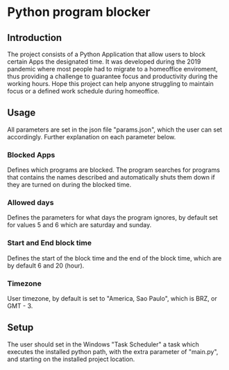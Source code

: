 # Python program blocker

## Introduction
The project consists of a Python Application that allow users to block certain Apps the designated time.
It was developed during the 2019 pandemic where most people had to migrate to a homeoffice enviroment,
thus providing a challenge to guarantee focus and productivity during the working hours.
Hope this project can help anyone struggling to maintain focus or a defined work schedule during
homeoffice.

## Usage
All parameters are set in the json file "params.json", which the user can set accordingly.
Further explanation on each parameter below.

### Blocked Apps
Defines which programs are blocked. The program searches for programs that contains the names 
described and automatically shuts them down if they are turned on during the blocked time.

### Allowed days
Defines the parameters for what days the program ignores, by default set for values 5 and 6 
which are saturday and sunday.

### Start and End block time
Defines the start of the block time and the end of the block time, which are by default 6 and 20 (hour).

### Timezone
User timezone, by default is set to "America, Sao Paulo", which is BRZ, or GMT - 3.


## Setup
The user should set in the Windows "Task Scheduler" a task which executes the installed python
path, with the extra parameter of "main.py", and starting on the installed project location.